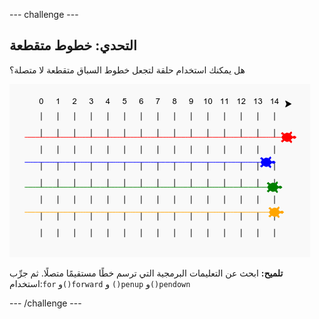 --- challenge ---
## التحدي: خطوط متقطعة

هل يمكنك استخدام حلقة لتجعل خطوط السباق متقطعة لا متصلة؟ 

![screenshot](images/race-finished.png)
  
**تلميح:** ابحث عن التعليمات البرمجية التي ترسم خطًا مستقيمًا متصلًا. ثم جرِّب استخدام:`for` و`()forward` و `()penup` و`()pendown`




--- /challenge ---